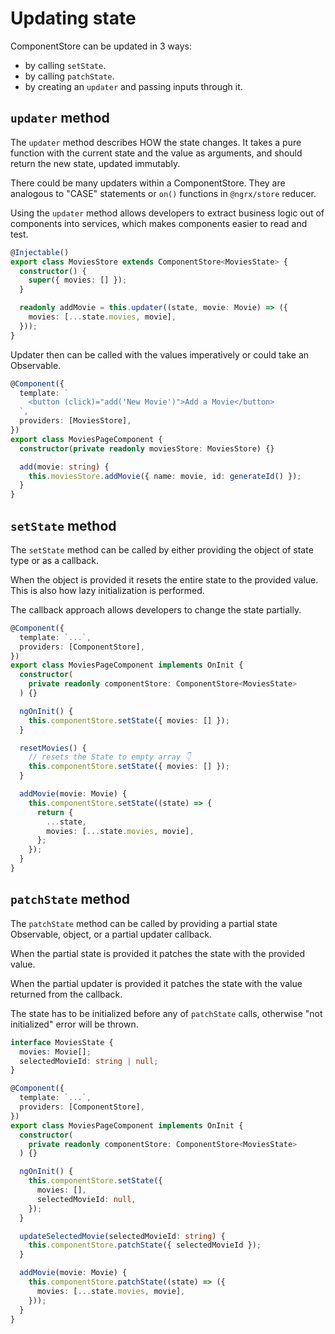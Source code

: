 # Updating state

ComponentStore can be updated in 3 ways:

- by calling `setState`.
- by calling `patchState`.
- by creating an `updater` and passing inputs through it.

## `updater` method

The `updater` method describes HOW the state changes. It takes a pure function with the current state and the value as arguments,
and should return the new state, updated immutably.

There could be many updaters within a ComponentStore. They are analogous to "CASE" statements or `on()` functions in `@ngrx/store` reducer.

<ngrx-docs-alert type="help">

Using the `updater` method allows developers to extract business logic out of components into services,
which makes components easier to read and test.

</ngrx-docs-alert>

<ngrx-code-example header="movies.store.ts">

```ts
@Injectable()
export class MoviesStore extends ComponentStore<MoviesState> {
  constructor() {
    super({ movies: [] });
  }

  readonly addMovie = this.updater((state, movie: Movie) => ({
    movies: [...state.movies, movie],
  }));
}
```

</ngrx-code-example>

Updater then can be called with the values imperatively or could take an Observable.

<ngrx-code-example header="movies-page.component.ts">

```ts
@Component({
  template: `
    <button (click)="add('New Movie')">Add a Movie</button>
  `,
  providers: [MoviesStore],
})
export class MoviesPageComponent {
  constructor(private readonly moviesStore: MoviesStore) {}

  add(movie: string) {
    this.moviesStore.addMovie({ name: movie, id: generateId() });
  }
}
```

</ngrx-code-example>

## `setState` method

The `setState` method can be called by either providing the object of state type or as a callback.

When the object is provided it resets the entire state to the provided value. This is also how lazy
initialization is performed.

The callback approach allows developers to change the state partially.

<ngrx-code-example header="movies-page.component.ts">

```ts
@Component({
  template: `...`,
  providers: [ComponentStore],
})
export class MoviesPageComponent implements OnInit {
  constructor(
    private readonly componentStore: ComponentStore<MoviesState>
  ) {}

  ngOnInit() {
    this.componentStore.setState({ movies: [] });
  }

  resetMovies() {
    // resets the State to empty array 👇
    this.componentStore.setState({ movies: [] });
  }

  addMovie(movie: Movie) {
    this.componentStore.setState((state) => {
      return {
        ...state,
        movies: [...state.movies, movie],
      };
    });
  }
}
```

</ngrx-code-example>

## `patchState` method

The `patchState` method can be called by providing a partial state Observable<object>, object, or a partial updater callback.

When the partial state is provided it patches the state with the provided value.

When the partial updater is provided it patches the state with the value returned from the callback.

<ngrx-docs-alert type="inform">

The state has to be initialized before any of `patchState` calls, otherwise "not initialized" error will be thrown.

</ngrx-docs-alert>

<ngrx-code-example header="movies-page.component.ts">

```ts
interface MoviesState {
  movies: Movie[];
  selectedMovieId: string | null;
}

@Component({
  template: `...`,
  providers: [ComponentStore],
})
export class MoviesPageComponent implements OnInit {
  constructor(
    private readonly componentStore: ComponentStore<MoviesState>
  ) {}

  ngOnInit() {
    this.componentStore.setState({
      movies: [],
      selectedMovieId: null,
    });
  }

  updateSelectedMovie(selectedMovieId: string) {
    this.componentStore.patchState({ selectedMovieId });
  }

  addMovie(movie: Movie) {
    this.componentStore.patchState((state) => ({
      movies: [...state.movies, movie],
    }));
  }
}
```

</ngrx-code-example>
